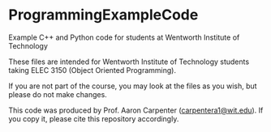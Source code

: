 # ProgrammingExampleCode
Example C++ and Python code for students at Wentworth Institute of Technology 

These files are intended for Wentworth Institute of Technology students taking ELEC 3150 (Object Oriented Programming).

If you are not part of the course, you may look at the files as you wish, but please do not make changes.  

This code was produced by Prof. Aaron Carpenter (carpentera1@wit.edu).  If you copy it, please cite this repository accordingly.

